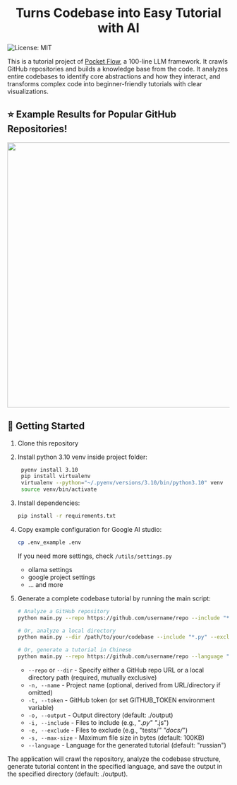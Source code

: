 <h1 align="center">Turns Codebase into Easy Tutorial with AI</h1>

![License: MIT](https://img.shields.io/badge/License-MIT-yellow.svg)

This is a tutorial project of [Pocket Flow](https://github.com/The-Pocket/PocketFlow), a 100-line LLM framework. It crawls GitHub repositories and builds a knowledge base from the code. It analyzes entire codebases to identify core abstractions and how they interact, and transforms complex code into beginner-friendly tutorials with clear visualizations.


## ⭐ Example Results for Popular GitHub Repositories!

<p align="center">
    <img
      src="./assets/example.png" width="600"
    />
</p>



## 🚀 Getting Started

1. Clone this repository

2. Install python 3.10 venv inside project folder:
   ```bash
    pyenv install 3.10
    pip install virtualenv
    virtualenv --python="~/.pyenv/versions/3.10/bin/python3.10" venv
    source venv/bin/activate
   ```
   
3. Install dependencies:
   ```bash
   pip install -r requirements.txt
   ```
   
4. Copy example configuration for Google AI studio:

   ```bash
   cp .env_example .env
   ```

   If you need more settings, check `/utils/settings.py`
   - ollama settings
   - google project settings
   - ... and more

5. Generate a complete codebase tutorial by running the main script:
    ```bash
    # Analyze a GitHub repository
    python main.py --repo https://github.com/username/repo --include "*.py" "*.js" --exclude "tests/*" --max-size 50000

    # Or, analyze a local directory
    python main.py --dir /path/to/your/codebase --include "*.py" --exclude "*test*"

    # Or, generate a tutorial in Chinese
    python main.py --repo https://github.com/username/repo --language "Chinese"
    ```

    - `--repo` or `--dir` - Specify either a GitHub repo URL or a local directory path (required, mutually exclusive)
    - `-n, --name` - Project name (optional, derived from URL/directory if omitted)
    - `-t, --token` - GitHub token (or set GITHUB_TOKEN environment variable)
    - `-o, --output` - Output directory (default: ./output)
    - `-i, --include` - Files to include (e.g., "*.py" "*.js")
    - `-e, --exclude` - Files to exclude (e.g., "tests/*" "docs/*")
    - `-s, --max-size` - Maximum file size in bytes (default: 100KB)
    - `--language` - Language for the generated tutorial (default: "russian")

The application will crawl the repository, analyze the codebase structure, generate tutorial content in the specified language, and save the output in the specified directory (default: ./output).
